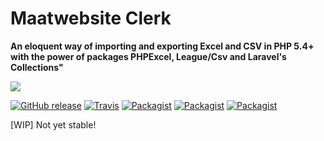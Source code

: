 # Maatwebsite Clerk

**An eloquent way of importing and exporting Excel and CSV in PHP 5.4+ with the power of packages PHPExcel, League/Csv and Laravel's Collections"**

<img src="https://github.com/Maatwebsite/Clerk/blob/master/banner.jpg"/>

[![GitHub release](https://img.shields.io/github/release/Maatwebsite/Clerk.svg?style=flat)](https://packagist.org/packages/maatwebsite/clerk)
[![Travis](https://img.shields.io/travis/Maatwebsite/Clerk.svg?style=flat)](https://travis-ci.org/Maatwebsite/Clerk)
[![Packagist](https://img.shields.io/packagist/dd/Maatwebsite/Clerk.svg?style=flat)](https://packagist.org/packages/maatwebsite/clerk)
[![Packagist](https://img.shields.io/packagist/dm/Maatwebsite/Clerk.svg?style=flat)](https://packagist.org/packages/maatwebsite/clerk)
[![Packagist](https://img.shields.io/packagist/dt/Maatwebsite/Clerk.svg?style=flat)](https://packagist.org/packages/maatwebsite/clerk)

[WIP] Not yet stable!